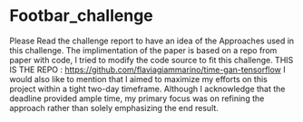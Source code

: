 # Footbar_challenge

Please Read the challenge report to have an idea of the Approaches used in this challenge.
The implimentation of the paper is based on a repo from paper with code, I tried to modify the code source to fit this challenge.
THIS IS THE REPO : https://github.com/flaviagiammarino/time-gan-tensorflow
I would also like to mention that I aimed to maximize my efforts on this project within a tight two-day timeframe. Although I acknowledge that the deadline provided ample time, my primary focus was on refining the approach rather than solely emphasizing the end result.